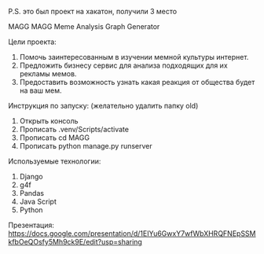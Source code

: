 P.S. это был проект на хакатон, получили 3 место

MAGG
MAGG Meme Analysis Graph Generator

Цели проекта:
1. Помочь заинтересованным в изучении мемной культуры интернет.
2. Предложить бизнесу сервис для анализа подходящих для их рекламы мемов.
3. Предоставить возможность узнать какая реакция от общества будет на ваш мем.

Инструкция по запуску:
(желательно удалить папку old)
1. Открыть консоль
3. Прописать .venv/Scripts/activate
4. Прописать cd MAGG
5. Прописать python manage.py runserver

Используемые технологии:
1. Django
2. g4f
3. Pandas
4. Java Script
5. Python



Презентация: https://docs.google.com/presentation/d/1EIYu6GwxY7wfWbXHRQFNEpSSMkfbOeQOsfy5Mh9ck9E/edit?usp=sharing
